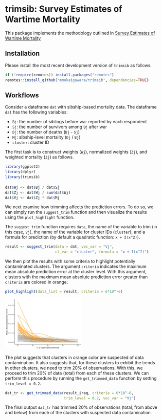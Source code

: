 
<!-- README.md is generated from README.Rmd. Please edit that file -->

# **trimsib**: Survey Estimates of Wartime Mortality

This package implements the methodology outlined in [Survey Estimates of
Wartime Mortality](https://gking.harvard.edu/sibs)

## Installation

Please install the most recent development version of `trimsib` as
follows.

``` r
if (!require(remotes)) install.packages("remotes")
remotes::install_github("mmukaigawara/trimsib", dependencies=TRUE)
```

## Workflows

Consider a dataframe `dat` with sibship-based mortality data. The
dataframe `dat` has the following variables:

- `Bj`: the number of siblings before war reported by each respondent
- `Sj`: the number of survivors among `Bj` after war
- `Dj`: the number of deaths (`Bj` - `Sj`)
- `Mj`: sibship-level mortality (`Dj` / `Bj`)
- `cluster`: cluster ID

The first task is to construct weights (`Wj`), normalized weights
(`Zj`), and weighted mortality (`Zj`) as follows.

``` r
library(ggplot2)
library(dplyr)
library(trimsib)

dat$Wj <- dat$Bj / dat$Sj
dat$Zj <- dat$Wj / sum(dat$Wj)
dat$Vj <- dat$Zj * dat$Mj
```

We next examine how trimming affects the prediction errors. To do so, we
can simply run the `suggest_trim` function and then visualize the
results using the `plot_highlight` function.

The `suggest_trim` function requires `data`, the name of the variable to
trim (in this case, `Vj`), the name of the variable for cluster IDs
(`cluster`), and a formula for prediction (by default a quadratic
function: `x + I(x^2)`).

``` r
result <- suggest_trim(data = dat, vec_var = "Vj", 
                       cl_var = "cluster", formula = "x + I(x^2)")
```

We then plot the results with some criteria to highlight potentially
contaminated clusters. The argument `criteria` indicates the maximum
mean absolute prediction error at the cluster level. With this argument,
clusters with the maximum mean absolute prediction error greater than
`criteria` are colored in orange.

``` r
plot_highlight(data_list = result, criteria = 6*10^-6)
```

<img src="man/figures/README-fig_trim.png" style="width: 50%"/>

The plot suggests that clusters in orange color are suspected of data
contamination. It also suggests that, for these clusters to exhibit the
trends in other clusters, we need to trim 20% of observations. With
this, we proceed to trim 20% of data (total) from each of these
clusters. We can perform this procedure by running the
`get_trimmed_data` function by setting `trim_level = 0.2`.

``` r
dat_tr <- get_trimmed_data(result_iraq, criteria = 6*10^-6, 
                           trim_level = 0.2, vec_var = "Vj")
```

The final output `dat_tr` has trimmed 20% of observations (total, from
above and below) from each of the clusters with suspected data
contamination.
